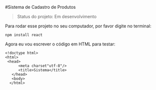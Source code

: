 #Sistema de Cadastro de Produtos

>Status do projeto: Em desenvolvimento

Para rodar esse projeto no seu computador, por favor digite no terminal:

```
npm install react 
```

Agora eu vou escrever o código em HTML para testar:

```
<!doctype html>
<html>
 <head>
      <meta charset"utf-8"/>
      <title>Sistema</title>
   </head>
   <body>
  </html>
  ```
